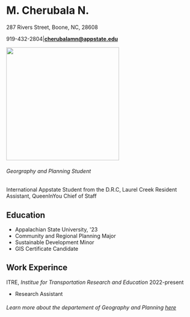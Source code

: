 # M. Cherubala N.
287 Rivers Street, Boone, NC, 28608


919-432-2804|**cherubalamn@appstate.edu**


<img src="Interview_pic.jpg" width="300"/>

###### Georgraphy and Planning Student
International Appstate Student from the D.R.C, Laurel Creek Resident Assistant, QueenInYou Chief of Staff

## Education
- Appalachian State University, '23
- Community and Regional Planning Major
- Sustainable Development Minor
- GIS Certificate Candidate

## Work Experince
ITRE, _Institue for Transportation Research and Education_
2022-present
- Research Assistant

###### Learn more about the departement of Geography and Planning [here](https://geo.appstate.edu/)
